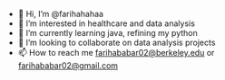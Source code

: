 - 👋 Hi, I’m @farihahahaa
- 👀 I’m interested in healthcare and data analysis
- 🌱 I’m currently learning java, refining my python
- 💞️ I’m looking to collaborate on data analysis projects
- 📫 How to reach me farihababar02@berkeley.edu or farihababar02@gmail.com

<!---
farihahahaa/farihahahaa is a ✨ special ✨ repository because its `README.md` (this file) appears on your GitHub profile.
You can click the Preview link to take a look at your changes.
--->
